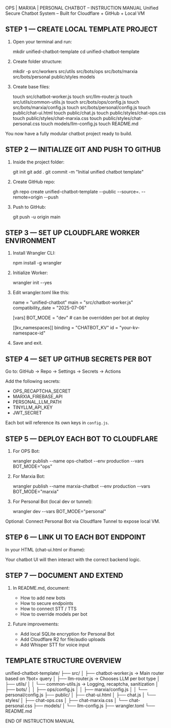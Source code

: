 OPS | MARXIA | PERSONAL CHATBOT – INSTRUCTION MANUAL
Unified Secure Chatbot System – Built for Cloudflare + GitHub + Local VM

STEP 1 — CREATE LOCAL TEMPLATE PROJECT
--------------------------------------
1. Open your terminal and run:

   mkdir unified-chatbot-template
   cd unified-chatbot-template

2. Create folder structure:

   mkdir -p src/workers src/utils src/bots/ops src/bots/marxia src/bots/personal public/styles models

3. Create base files:

   touch src/chatbot-worker.js
   touch src/llm-router.js
   touch src/utils/common-utils.js
   touch src/bots/ops/config.js
   touch src/bots/marxia/config.js
   touch src/bots/personal/config.js
   touch public/chat-ui.html
   touch public/chat.js
   touch public/styles/chat-ops.css
   touch public/styles/chat-marxia.css
   touch public/styles/chat-personal.css
   touch models/llm-config.js
   touch README.md

You now have a fully modular chatbot project ready to build.

STEP 2 — INITIALIZE GIT AND PUSH TO GITHUB
------------------------------------------
1. Inside the project folder:

   git init
   git add .
   git commit -m "Initial unified chatbot template"

2. Create GitHub repo:

   gh repo create unified-chatbot-template --public --source=. --remote=origin --push

3. Push to GitHub:

   git push -u origin main

STEP 3 — SET UP CLOUDFLARE WORKER ENVIRONMENT
---------------------------------------------
1. Install Wrangler CLI:

   npm install -g wrangler

2. Initialize Worker:

   wrangler init --yes

3. Edit wrangler.toml like this:

   name = "unified-chatbot"
   main = "src/chatbot-worker.js"
   compatibility_date = "2025-07-06"

   [vars]
   BOT_MODE = "dev"  # can be overridden per bot at deploy

   [[kv_namespaces]]
   binding = "CHATBOT_KV"
   id = "your-kv-namespace-id"

4. Save and exit.

STEP 4 — SET UP GITHUB SECRETS PER BOT
--------------------------------------
Go to: GitHub → Repo → Settings → Secrets → Actions

Add the following secrets:

- OPS_RECAPTCHA_SECRET
- MARXIA_FIREBASE_API
- PERSONAL_LLM_PATH
- TINYLLM_API_KEY
- JWT_SECRET

Each bot will reference its own keys in `config.js`.

STEP 5 — DEPLOY EACH BOT TO CLOUDFLARE
--------------------------------------
1. For OPS Bot:

   wrangler publish --name ops-chatbot --env production --vars BOT_MODE="ops"

2. For Marxia Bot:

   wrangler publish --name marxia-chatbot --env production --vars BOT_MODE="marxia"

3. For Personal Bot (local dev or tunnel):

   wrangler dev --vars BOT_MODE="personal"

Optional: Connect Personal Bot via Cloudflare Tunnel to expose local VM.

STEP 6 — LINK UI TO EACH BOT ENDPOINT
-------------------------------------
In your HTML (chat-ui.html or iframe):

<script>
  const botType = "marxia"; // or "ops", "personal"
  const endpoint = `https://your-domain.com/api/chat?bot=${botType}`;
</script>

Your chatbot UI will then interact with the correct backend logic.

STEP 7 — DOCUMENT AND EXTEND
----------------------------
1. In README.md, document:
   - How to add new bots
   - How to secure endpoints
   - How to connect STT / TTS
   - How to override models per bot

2. Future improvements:
   - Add local SQLite encryption for Personal Bot
   - Add Cloudflare R2 for file/audio uploads
   - Add Whisper STT for voice input

TEMPLATE STRUCTURE OVERVIEW
---------------------------
unified-chatbot-template/
├── src/
│   ├── chatbot-worker.js      → Main router based on ?bot= query
│   ├── llm-router.js          → Chooses LLM per bot type
│   ├── utils/
│   │   └── common-utils.js    → Logging, recaptcha, sanitization
│   ├── bots/
│   │   ├── ops/config.js
│   │   ├── marxia/config.js
│   │   └── personal/config.js
├── public/
│   ├── chat-ui.html
│   ├── chat.js
│   └── styles/
│       ├── chat-ops.css
│       ├── chat-marxia.css
│       └── chat-personal.css
├── models/
│   └── llm-config.js
├── wrangler.toml
└── README.md

END OF INSTRUCTION MANUAL
